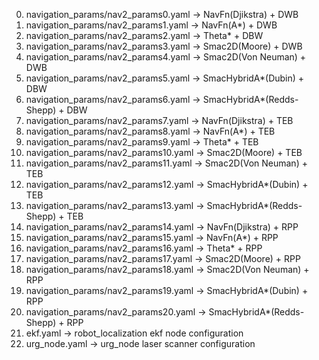 0. navigation_params/nav2_params0.yaml -> NavFn(Djikstra) + DWB
1. navigation_params/nav2_params1.yaml -> NavFn(A*) + DWB
2. navigation_params/nav2_params2.yaml -> Theta* + DBW
3. navigation_params/nav2_params3.yaml -> Smac2D(Moore) + DWB
4. navigation_params/nav2_params4.yaml -> Smac2D(Von Neuman) + DWB
5. navigation_params/nav2_params5.yaml -> SmacHybridA*(Dubin) + DBW
6. navigation_params/nav2_params6.yaml -> SmacHybridA*(Redds-Shepp) + DBW
7. navigation_params/nav2_params7.yaml -> NavFn(Djikstra) + TEB
8. navigation_params/nav2_params8.yaml -> NavFn(A*) + TEB
9. navigation_params/nav2_params9.yaml -> Theta* + TEB
10. navigation_params/nav2_params10.yaml -> Smac2D(Moore) + TEB
11. navigation_params/nav2_params11.yaml -> Smac2D(Von Neuman) + TEB
12. navigation_params/nav2_params12.yaml -> SmacHybridA*(Dubin) + TEB
13. navigation_params/nav2_params13.yaml -> SmacHybridA*(Redds-Shepp) + TEB
14. navigation_params/nav2_params14.yaml -> NavFn(Djikstra) + RPP
15. navigation_params/nav2_params15.yaml -> NavFn(A*) + RPP
16. navigation_params/nav2_params16.yaml -> Theta* + RPP
17. navigation_params/nav2_params17.yaml -> Smac2D(Moore) + RPP
18. navigation_params/nav2_params18.yaml -> Smac2D(Von Neuman) + RPP
19. navigation_params/nav2_params19.yaml -> SmacHybridA*(Dubin) + RPP
20. navigation_params/nav2_params20.yaml -> SmacHybridA*(Redds-Shepp) + RPP
21. ekf.yaml -> robot_localization ekf node configuration
22. urg_node.yaml -> urg_node laser scanner configuration